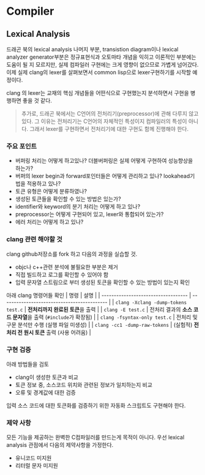 # Compiler

## Lexical Analysis
드래곤 북의 lexical analysis 나머지 부분, transistion diagram이나 lexical analyzer generator부분은 정규표현식과 오토마타 개념을 익히고 이론적인 부분에는 도움이 될 지 모르지만, 실제 컴파일러 구현에는 크게 영향이 없으므로 가볍게 넘어갔다. 이제 실제 clang의 lexer를 살펴보면서 common lisp으로 lexer구현하기를 시작할 예정이다.

clang 의 lexer는 교재의 핵심 개념들을 어떤식으로 구현했는지 분석하면서 구현을 병행하면 좋을 것 같다.

> 추가로, 드래곤 북에서는 C언어의 전처리기(preprocessor)에 관해 다루지 않고 있다. 그 이유는 전처리기는 C언어의 자체적인 특성이지 컴파일러의 특성이 아니다. 그래서 lexer를 구현하면서 전처리기에 대한 구현도 함께 진행해야 한다. 

### 주요 포인트
- 버퍼링 처리는 어떻게 하고있나? 더블버퍼링은 실제 어떻게 구현하여 성능향상을 하는가?
- 버퍼의 lexer begin과 forward포인터들은 어떻게 관리하고 있나? lookahead기법을 적용하고 있나?
- 토큰 유형은 어떻게 분류하였나?
- 생성된 토큰들을 확인할 수 있는 방법은 있는가?
- identifier와 keyword의 분기 처리는 어떻게 하고 있나?
- preprocessor는 어떻게 구현되어 있고, lexer와 통합되어 있는가?
- 에러 처리는 어떻게 하고 있나?


  
### clang 관련 해야할 것
clang github저장소를 fork 하고 다음의 과정을 실습할 것.
- objc나 c++관련 분석에 불필요한 부분은 제거
- 직접 빌드하고 로그를 확인할 수 있어야 함
- 입력 문자열 스트림으로 부터 생성된 토큰을 확인할 수 있는 방법이 있는지 확인

아래 clang 명령어들 확인
| 명령                                  | 설명                                          |
| ----------------------------------- | ------------------------------------------- |
| `clang -Xclang -dump-tokens test.c` | **전처리까지 완료된 토큰**을 출력                        |
| `clang -E test.c`                   | 전처리 결과의 **소스 코드 문자열**을 출력 (`#include`가 확장됨) |
| `clang -fsyntax-only test.c`        | 전처리 및 구문 분석만 수행 (실행 파일 미생성)                 |
| `clang -cc1 -dump-raw-tokens`       | (실험적) **전처리 전 원시 토큰** 출력 (사용 어려움)           |


### 구현 검증
아래 방법들을 검토
- clang이 생성한 토큰과 비교
- 토큰 정보 중, 소스코드 위치와 관련된 정보가 일치하는지 비교
- 오류 및 경계값에 대한 검증

입력 소스 코드에 대한 토큰화를 검증하기 위한 자동화 스크립트도 구현해야 한다.

### 제약 사항
모든 기능을 제공하는 완벽한 C컴파일러를 만드는게 목적이 아니다. 우선 lexical analysis 관점에서 다음의 제약사항을 가정한다. 
- 유니코드 미지원
- 리터럴 문자 미지원
